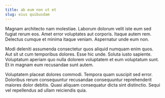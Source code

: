 ```yaml
---
title: ab eum non ut et
slug: eius quibusdam
---
```


Magnam architecto nam molestiae. Laborum dolorum velit iste eum sed fugiat rerum eos. Amet error voluptates aut corporis. Itaque autem rem. Delectus cumque et minima itaque veniam. Aspernatur unde eum non.

Modi deleniti assumenda consectetur quos aliquid numquam enim quos. Aut sit ut cum temporibus dolores. Esse hic unde. Soluta iusto sapiente. Voluptatum aperiam quo nulla dolorem voluptatem et eum voluptatum sunt. Et in magnam eum recusandae sunt autem.

Voluptatem placeat dolores commodi. Tempora quam suscipit sed error. Doloribus rerum consequuntur recusandae consequuntur reprehenderit maiores dolor debitis. Quasi aliquam consequatur dicta sint distinctio. Sequi vel repellendus ad ullam reiciendis quia.
